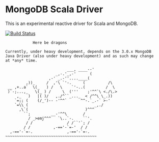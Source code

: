 MongoDB Scala Driver
====================

This is an experimental reactive driver for Scala and MongoDB.

[![Build Status](https://travis-ci.org/mongodb/mongo-scala-driver.png?branch=master)](https://travis-ci.org/mongodb/mongo-scala-driver)

                Here be dragons

    Currently, under heavy development, depends on the 3.0.x MongoDB
    Java Driver (also under heavy development) and as such may change
    at *any* time.

                               ___, ____--'
                          _,-.'_,-'      (
                       ,-' _.-''....____(
             ,))_     /  ,'\ `'-.     (          /\
     __ ,+..a`  \(_   ) /   \    `'-..(         /  \
     )`-;...,_   \(_ ) /     \  ('''    ;'^^`\ <./\.>
         ,_   )   |( )/   ,./^``_..._  < /^^\ \_.))
        `=;; (    (/_')-- -'^^`      ^^-.`_.-` >-'
        `=\\ (                             _,./
          ,\`(                         )^^^
            ``;         __-'^^\       /
              / _>emj^^^   `\..`-.    ``'.
             / /               / /``'`; /
            / /          ,-=='-`=-'  / /
      ,-=='-`=-.               ,-=='-`=-.
    ~~~~~~~~~~~~~~~~~~~~~~~~~~~~~~~~~~~~~~~~

